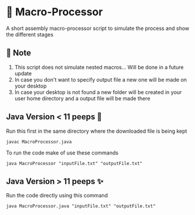 # 🎨 Macro-Processor
A short assembly macro-processor script to simulate the process and show the different stages

## 📝 Note 
1. This script does not simulate nested macros... Will be done in a future update
2. In case you don't want to specify output file a new one will be made on your desktop
3. In case your desktop is not found a new folder will be created in your user home directory and a output file will be made there

## Java Version < 11 peeps 🧧
Run this first in the same directory where the downloaded file is being kept

```terminal
javac MacroProcessor.java
```

To run the code make of use these commands

```terminal
java MacroProcessor "inputFile.txt" "outputFile.txt"
```

## Java Version > 11 peeps ✨
Run the code directly using this command

```terminal
java MacroProcessor.java "inputFile.txt" "outputFile.txt"
```


